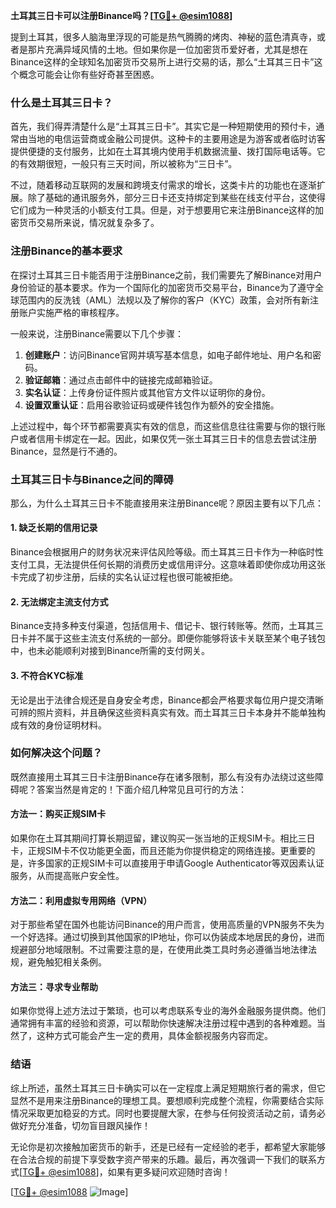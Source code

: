 **土耳其三日卡可以注册Binance吗？[[TG💪+ @esim1088](https://t.me/s/esim1088)]**

提到土耳其，很多人脑海里浮现的可能是热气腾腾的烤肉、神秘的蓝色清真寺，或者是那片充满异域风情的土地。但如果你是一位加密货币爱好者，尤其是想在Binance这样的全球知名加密货币交易所上进行交易的话，那么“土耳其三日卡”这个概念可能会让你有些好奇甚至困惑。

### 什么是土耳其三日卡？

首先，我们得弄清楚什么是“土耳其三日卡”。其实它是一种短期使用的预付卡，通常由当地的电信运营商或金融公司提供。这种卡的主要用途是为游客或者临时访客提供便捷的支付服务，比如在土耳其境内使用手机数据流量、拨打国际电话等。它的有效期很短，一般只有三天时间，所以被称为“三日卡”。

不过，随着移动互联网的发展和跨境支付需求的增长，这类卡片的功能也在逐渐扩展。除了基础的通讯服务外，部分三日卡还支持绑定到某些在线支付平台，这使得它们成为一种灵活的小额支付工具。但是，对于想要用它来注册Binance这样的加密货币交易所来说，情况就复杂多了。

### 注册Binance的基本要求

在探讨土耳其三日卡能否用于注册Binance之前，我们需要先了解Binance对用户身份验证的基本要求。作为一个国际化的加密货币交易平台，Binance为了遵守全球范围内的反洗钱（AML）法规以及了解你的客户（KYC）政策，会对所有新注册账户实施严格的审核程序。

一般来说，注册Binance需要以下几个步骤：

1. **创建账户**：访问Binance官网并填写基本信息，如电子邮件地址、用户名和密码。
2. **验证邮箱**：通过点击邮件中的链接完成邮箱验证。
3. **实名认证**：上传身份证件照片或其他官方文件以证明你的身份。
4. **设置双重认证**：启用谷歌验证码或硬件钱包作为额外的安全措施。

上述过程中，每个环节都需要真实有效的信息，而这些信息往往需要与你的银行账户或者信用卡绑定在一起。因此，如果仅凭一张土耳其三日卡的信息去尝试注册Binance，显然是行不通的。

### 土耳其三日卡与Binance之间的障碍

那么，为什么土耳其三日卡不能直接用来注册Binance呢？原因主要有以下几点：

#### 1. **缺乏长期的信用记录**
   Binance会根据用户的财务状况来评估风险等级。而土耳其三日卡作为一种临时性支付工具，无法提供任何长期的消费历史或信用评分。这意味着即使你成功用这张卡完成了初步注册，后续的实名认证过程也很可能被拒绝。

#### 2. **无法绑定主流支付方式**
   Binance支持多种支付渠道，包括信用卡、借记卡、银行转账等。然而，土耳其三日卡并不属于这些主流支付系统的一部分。即便你能够将该卡关联至某个电子钱包中，也未必能顺利对接到Binance所需的支付网关。

#### 3. **不符合KYC标准**
   无论是出于法律合规还是自身安全考虑，Binance都会严格要求每位用户提交清晰可辨的照片资料，并且确保这些资料真实有效。而土耳其三日卡本身并不能单独构成有效的身份证明材料。

### 如何解决这个问题？

既然直接用土耳其三日卡注册Binance存在诸多限制，那么有没有办法绕过这些障碍呢？答案当然是肯定的！下面介绍几种常见且可行的方法：

#### 方法一：购买正规SIM卡
   如果你在土耳其期间打算长期逗留，建议购买一张当地的正规SIM卡。相比三日卡，正规SIM卡不仅功能更全面，而且还能为你提供稳定的网络连接。更重要的是，许多国家的正规SIM卡可以直接用于申请Google Authenticator等双因素认证服务，从而提高账户安全性。

#### 方法二：利用虚拟专用网络（VPN）
   对于那些希望在国外也能访问Binance的用户而言，使用高质量的VPN服务不失为一个好选择。通过切换到其他国家的IP地址，你可以伪装成本地居民的身份，进而规避部分地域限制。不过需要注意的是，在使用此类工具时务必遵循当地法律法规，避免触犯相关条例。

#### 方法三：寻求专业帮助
   如果你觉得上述方法过于繁琐，也可以考虑联系专业的海外金融服务提供商。他们通常拥有丰富的经验和资源，可以帮助你快速解决注册过程中遇到的各种难题。当然了，这种方式可能会产生一定的费用，具体金额视服务内容而定。

### 结语

综上所述，虽然土耳其三日卡确实可以在一定程度上满足短期旅行者的需求，但它显然不是用来注册Binance的理想工具。要想顺利完成整个流程，你需要结合实际情况采取更加稳妥的方式。同时也要提醒大家，在参与任何投资活动之前，请务必做好充分准备，切勿盲目跟风操作！

无论你是初次接触加密货币的新手，还是已经有一定经验的老手，都希望大家能够在合法合规的前提下享受数字资产带来的乐趣。最后，再次强调一下我们的联系方式[[TG💪+ @esim1088](https://t.me/s/esim1088)]，如果有更多疑问欢迎随时咨询！

[[TG💪+ @esim1088](https://t.me/s/esim1088) ![Image](https://i.postimg.cc/4NQfJmqS/Snipaste-2025-05-13-00-14-12.png)]